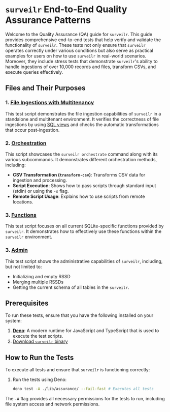 # `surveilr` End-to-End Quality Assurance Patterns

Welcome to the Quality Assurance (QA) guide for `surveilr`. This guide provides comprehensive end-to-end tests that help verify and validate the functionality of `surveilr`. These tests not only ensure that `surveilr` operates correctly under various conditions but also serve as practical examples for users on how to use `surveilr` in real-world scenarios. Moreover, they include stress tests that demonstrate `surveilr`'s ability to handle ingestions of over 10,000 records and files, transform CSVs, and execute queries effectively.

## Files and Their Purposes

### 1. [File Ingestions with Multitenancy](./ingest_test.ts)

This test script demonstrates the file ingestion capabilities of `surveilr` in a standalone and multitenant environment. It verifies the correctness of file ingestions by using [SQL views](./ingest-files.sql) and checks the automatic transformations that occur post-ingestion.

### 2. [Orchestration](./orchestration_test.ts)

This script showcases the `surveilr orchestrate` command along with its various subcommands. It demonstrates different orchestration methods, including:

- **CSV Transformation (`transform-csv`)**: Transforms CSV data for ingestion and processing.
- **Script Execution**: Shows how to pass scripts through standard input (stdin) or using the `-s` flag.
- **Remote Script Usage**: Explains how to use scripts from remote locations.


### 3. [Functions](./functions_test.ts)

This test script focuses on all current SQLite-specific functions provided by `surveilr`. It demonstrates how to effectively use these functions within the `surveilr` environment. 

### 3. [Admin](./admin_test.ts)

This test script shows the administrative capabilities of `surveilr`, including, but not limited to:
- Initializing and empty RSSD
- Merging multiple RSSDs
- Getting the current schema of all tables in the `surveilr`.

## Prerequisites

To run these tests, ensure that you have the following installed on your system:

1. **[Deno](https://deno.com/)**: A modern runtime for JavaScript and TypeScript that is used to execute the test scripts.
2. [Download `surveilr` binary](https://docs.opsfolio.com/surveilr/how-to/installation-guide/)

## How to Run the Tests

To execute all tests and ensure that `surveilr` is functioning correctly:

1. Run the tests using Deno:

    ```bash
    deno test -A ./lib/assurance/ --fail-fast # Executes all tests
    ```

The `-A` flag provides all necessary permissions for the tests to run, including file system access and network permissions.
